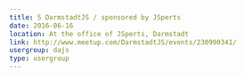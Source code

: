 ```yaml
---
title: 5 DarmstadtJS / sponsored by JSperts
date: 2016-06-16
location: At the office of JSperts, Darmstadt
link: http://www.meetup.com/DarmstadtJS/events/230990341/
usergroup: dajs
type: usergroup
---
```

